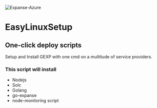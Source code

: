 ![Expanse-Azure](https://raw.githubusercontent.com/expanse-org/EasyLinuxSetup/master/go-expanse-on-ubuntu/images/expanse_logo_square_white.jpg)

# EasyLinuxSetup
## One-click deploy scripts
Setup and Install GEXP with one cmd on a multitude of service providers.

### This script will install
 - Nodejs
 - Solc
 - Golang
 - go-expanse
 - node-monitoring script
